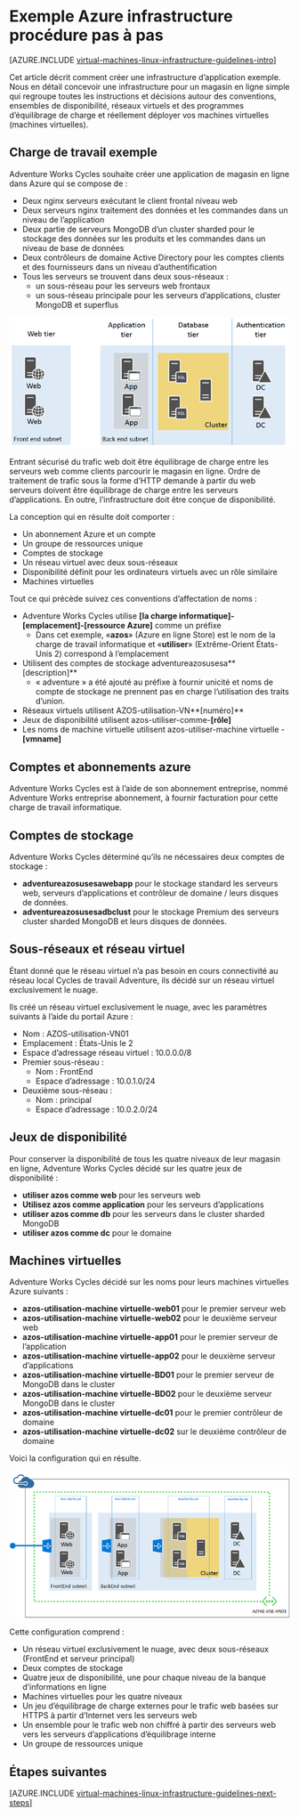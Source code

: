 <properties
    pageTitle="Procédure pas à pas exemple Infrastructure | Microsoft Azure"
    description="En savoir plus sur les instructions de conception et implémentation clées pour le déploiement d’une infrastructure d’exemple dans Azure."
    documentationCenter=""
    services="virtual-machines-linux"
    authors="iainfoulds"
    manager="timlt"
    editor=""
    tags="azure-resource-manager"/>

<tags
    ms.service="virtual-machines-linux"
    ms.workload="infrastructure-services"
    ms.tgt_pltfrm="vm-linux"
    ms.devlang="na"
    ms.topic="article"
    ms.date="09/08/2016"
    ms.author="iainfou"/>

# <a name="example-azure-infrastructure-walkthrough"></a>Exemple Azure infrastructure procédure pas à pas

[AZURE.INCLUDE [virtual-machines-linux-infrastructure-guidelines-intro](../../includes/virtual-machines-linux-infrastructure-guidelines-intro.md)] 

Cet article décrit comment créer une infrastructure d’application exemple. Nous en détail concevoir une infrastructure pour un magasin en ligne simple qui regroupe toutes les instructions et décisions autour des conventions, ensembles de disponibilité, réseaux virtuels et des programmes d’équilibrage de charge et réellement déployer vos machines virtuelles (machines virtuelles).


## <a name="example-workload"></a>Charge de travail exemple

Adventure Works Cycles souhaite créer une application de magasin en ligne dans Azure qui se compose de :

- Deux nginx serveurs exécutant le client frontal niveau web
- Deux serveurs nginx traitement des données et les commandes dans un niveau de l’application
- Deux partie de serveurs MongoDB d’un cluster sharded pour le stockage des données sur les produits et les commandes dans un niveau de base de données
- Deux contrôleurs de domaine Active Directory pour les comptes clients et des fournisseurs dans un niveau d’authentification
- Tous les serveurs se trouvent dans deux sous-réseaux :
    - un sous-réseau pour les serveurs web frontaux 
    - un sous-réseau principale pour les serveurs d’applications, cluster MongoDB et superflus

![Diagramme de différents niveaux de l’infrastructure d’application](./media/virtual-machines-common-infrastructure-service-guidelines/example-tiers.png)

Entrant sécurisé du trafic web doit être équilibrage de charge entre les serveurs web comme clients parcourir le magasin en ligne. Ordre de traitement de trafic sous la forme d’HTTP demande à partir du web serveurs doivent être équilibrage de charge entre les serveurs d’applications. En outre, l’infrastructure doit être conçue de disponibilité.

La conception qui en résulte doit comporter :

- Un abonnement Azure et un compte
- Un groupe de ressources unique
- Comptes de stockage
- Un réseau virtuel avec deux sous-réseaux
- Disponibilité définit pour les ordinateurs virtuels avec un rôle similaire
- Machines virtuelles

Tout ce qui précède suivez ces conventions d’affectation de noms :

- Adventure Works Cycles utilise **[la charge informatique]-[emplacement]-[ressource Azure]** comme un préfixe
    - Dans cet exemple, «**azos**» (Azure en ligne Store) est le nom de la charge de travail informatique et «**utiliser**» (Extrême-Orient États-Unis 2) correspond à l’emplacement
- Utilisent des comptes de stockage adventureazosusesa**[description]**
    - « adventure » a été ajouté au préfixe à fournir unicité et noms de compte de stockage ne prennent pas en charge l’utilisation des traits d’union.
- Réseaux virtuels utilisent AZOS-utilisation-VN**[numéro]**
- Jeux de disponibilité utilisent azos-utiliser-comme-**[rôle]**
- Les noms de machine virtuelle utilisent azos-utiliser-machine virtuelle -**[vmname]**


## <a name="azure-subscriptions-and-accounts"></a>Comptes et abonnements azure

Adventure Works Cycles est à l’aide de son abonnement entreprise, nommé Adventure Works entreprise abonnement, à fournir facturation pour cette charge de travail informatique.


## <a name="storage-accounts"></a>Comptes de stockage

Adventure Works Cycles déterminé qu’ils ne nécessaires deux comptes de stockage :

- **adventureazosusesawebapp** pour le stockage standard les serveurs web, serveurs d’applications et contrôleur de domaine / leurs disques de données.
- **adventureazosusesadbclust** pour le stockage Premium des serveurs cluster sharded MongoDB et leurs disques de données.


## <a name="virtual-network-and-subnets"></a>Sous-réseaux et réseau virtuel

Étant donné que le réseau virtuel n’a pas besoin en cours connectivité au réseau local Cycles de travail Adventure, ils décidé sur un réseau virtuel exclusivement le nuage.

Ils créé un réseau virtuel exclusivement le nuage, avec les paramètres suivants à l’aide du portail Azure :

- Nom : AZOS-utilisation-VN01
- Emplacement : États-Unis le 2
- Espace d’adressage réseau virtuel : 10.0.0.0/8
- Premier sous-réseau :
    - Nom : FrontEnd
    - Espace d’adressage : 10.0.1.0/24
- Deuxième sous-réseau :
    - Nom : principal
    - Espace d’adressage : 10.0.2.0/24


## <a name="availability-sets"></a>Jeux de disponibilité

Pour conserver la disponibilité de tous les quatre niveaux de leur magasin en ligne, Adventure Works Cycles décidé sur les quatre jeux de disponibilité :

- **utiliser azos comme web** pour les serveurs web
- **Utilisez azos comme application** pour les serveurs d’applications
- **utiliser azos comme db** pour les serveurs dans le cluster sharded MongoDB
- **utiliser azos comme dc** pour le domaine


## <a name="virtual-machines"></a>Machines virtuelles

Adventure Works Cycles décidé sur les noms pour leurs machines virtuelles Azure suivants :

- **azos-utilisation-machine virtuelle-web01** pour le premier serveur web
- **azos-utilisation-machine virtuelle-web02** pour le deuxième serveur web
- **azos-utilisation-machine virtuelle-app01** pour le premier serveur de l’application
- **azos-utilisation-machine virtuelle-app02** pour le deuxième serveur d’applications
- **azos-utilisation-machine virtuelle-BD01** pour le premier serveur de MongoDB dans le cluster
- **azos-utilisation-machine virtuelle-BD02** pour le deuxième serveur MongoDB dans le cluster
- **azos-utilisation-machine virtuelle-dc01** pour le premier contrôleur de domaine
- **azos-utilisation-machine virtuelle-dc02** sur le deuxième contrôleur de domaine

Voici la configuration qui en résulte.

![Infrastructure d’application finale déployée dans Azure](./media/virtual-machines-common-infrastructure-service-guidelines/example-config.png)

Cette configuration comprend :

- Un réseau virtuel exclusivement le nuage, avec deux sous-réseaux (FrontEnd et serveur principal)
- Deux comptes de stockage
- Quatre jeux de disponibilité, une pour chaque niveau de la banque d’informations en ligne
- Machines virtuelles pour les quatre niveaux
- Un jeu d’équilibrage de charge externes pour le trafic web basées sur HTTPS à partir d’Internet vers les serveurs web
- Un ensemble pour le trafic web non chiffré à partir des serveurs web vers les serveurs d’applications d’équilibrage interne
- Un groupe de ressources unique


## <a name="next-steps"></a>Étapes suivantes

[AZURE.INCLUDE [virtual-machines-linux-infrastructure-guidelines-next-steps](../../includes/virtual-machines-linux-infrastructure-guidelines-next-steps.md)] 